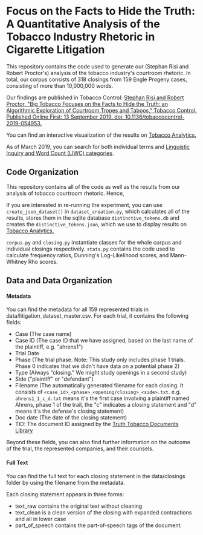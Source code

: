 # Focus on the Facts to Hide the Truth: A Quantitative Analysis of the Tobacco Industry Rhetoric in Cigarette Litigation

This repository contains the code used to generate our (Stephan Risi and Robert Proctor's)
analysis of the tobacco industry's courtroom rhetoric. 
In total, our corpus consists of 318 closings from 159 Engle Progeny cases, consisting of more
than 10,000,000 words. 

Our findings are published in Tobacco Control: [Stephan Risi and Robert Proctor. "Big Tobacco Focuses on the Facts to Hide the Truth: an Algorithmic Exploration of Courtroom Tropes and Taboos," Tobacco Control. Published Online First: 13 September 2019. doi: 10.1136/tobaccocontrol-2019-054953.](https://tobaccocontrol.bmj.com/content/early/2019/09/27/tobaccocontrol-2019-054953)

You can find an interactive visualization of the results on 
[Tobacco Analytics.](http://www.tobacco-analytics.org/litigation)

As of March 2019, you can search for both individual terms and [Linguistic Inquiry and Word Count
(LIWC) categories](http://liwc.wpengine.com/). 


## Code Organization
This repository contains all of the code as well as the results from our analysis of tobacco 
courtroom rhetoric. Hence, 

If you are interested in re-running the experiment, you can use `create_json_dataset()` in 
`dataset_creation.py`, which calculates all of the results, stores them in the sqlite database
`distinctive_tokens.db` and creates the `distinctive_tokens.json`, which we use to display 
results on [Tobacco Analytics.](http://www.tobacco-analytics.org/litigation)

`corpus.py` and `closing.py` instantiate classes for the whole corpus and individual closings
respectively. `stats.py` contains the code used to calculate frequency ratios, Dunning's 
Log-Likelihood scores, and Mann-Whitney Rho scores.
 

## Data and Data Organization



#### Metadata

You can find the metadata for all 159 represented trials in data/litigation_dataset_master.csv. 
For each trial, it contains the following fields:
- Case    (The case name)
- Case ID (The case ID that we have assigned, based on the last name of the plaintiff, e.g. 
 "ahrens1")
 - Trial Date
 - Phase (The trial phase. Note: This study only includes phase 1 trials. Phase 0 indicates that 
 we didn't have data on a potential phase 2)
 - Type (Always "closing." We might study openings in a second study)
 - Side ("plaintiff" or "defendant")
 - Filename (The automatically generated filename for each closing. It consists of 
 `<case_id>_<phase>_<opening/closing>_<side>.txt`. e.g. `ahrens1_1_c_d.txt` means it's the 
  first case involving a plaintiff named Ahrens, phase 1 of the trail, the "c" indicates a 
  closing statement and "d" means it's the defense's closing statement)
 - Doc date (The date of the closing statement)
- TID: The document ID assigned by the 
[Truth Tobacco Documents Library](https://www.industrydocumentslibrary.ucsf.edu/tobacco/)

Beyond these fields, you can also find further information on the outcome of the trial, the 
represented companies, and their counsels.

#### Full Text
You can find the full text for each closing statement in the data/closings folder by using the
filename from the metadata.

Each closing statement appears in three forms:

- text_raw contains the original text without cleaning
- text_clean is a clean version of the closing with expanded contractions and all in lower case
- part_of_speech contains the part-of-speech tags of the document.
